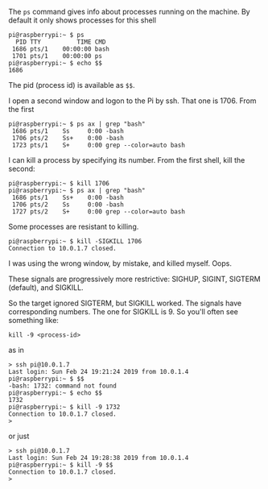The ``ps`` command gives info about processes running on the machine.  By default it only shows processes for this shell

```
pi@raspberrypi:~ $ ps
  PID TTY          TIME CMD
 1686 pts/1    00:00:00 bash
 1701 pts/1    00:00:00 ps
pi@raspberrypi:~ $ echo $$
1686
```

The pid (process id) is available as ``$$``.

I open a second window and logon to the Pi by ssh.  That one is 1706.  From the first

```
pi@raspberrypi:~ $ ps ax | grep "bash"
 1686 pts/1    Ss     0:00 -bash
 1706 pts/2    Ss+    0:00 -bash
 1723 pts/1    S+     0:00 grep --color=auto bash
```

I can kill a process by specifying its number.  From the first shell, kill the second:

```
pi@raspberrypi:~ $ kill 1706
pi@raspberrypi:~ $ ps ax | grep "bash"
 1686 pts/1    Ss+    0:00 -bash
 1706 pts/2    Ss     0:00 -bash
 1727 pts/2    S+     0:00 grep --color=auto bash
```

Some processes are resistant to killing.

```
pi@raspberrypi:~ $ kill -SIGKILL 1706
Connection to 10.0.1.7 closed.
```

I was using the wrong window, by mistake, and killed myself.  Oops.

These signals are progressively more restrictive:  SIGHUP, SIGINT, SIGTERM (default), and SIGKILL.

So the target ignored SIGTERM, but SIGKILL worked.  The signals have corresponding numbers.  The one for SIGKILL is 9.  So you'll often see something like:

```
kill -9 <process-id>
```

as in

```
> ssh pi@10.0.1.7
Last login: Sun Feb 24 19:21:24 2019 from 10.0.1.4
pi@raspberrypi:~ $ $$
-bash: 1732: command not found
pi@raspberrypi:~ $ echo $$
1732
pi@raspberrypi:~ $ kill -9 1732
Connection to 10.0.1.7 closed.
>
```

or just

```
> ssh pi@10.0.1.7
Last login: Sun Feb 24 19:28:38 2019 from 10.0.1.4
pi@raspberrypi:~ $ kill -9 $$
Connection to 10.0.1.7 closed.
>
```